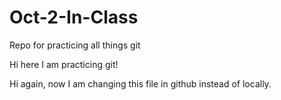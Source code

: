 # Oct-2-In-Class
Repo for practicing all things git 

Hi here I am practicing git!

Hi again, now I am changing this file in github instead of locally.
